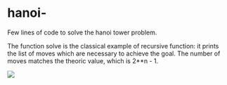 # hanoi-
Few lines of code to solve the hanoi tower problem.

The function solve is the classical example of recursive function: it prints the list of moves which are necessary to achieve the goal.
The number of moves matches the theoric value, which is 2**n - 1.

![](https://www.stemlittleexplorers.com/wp-content/uploads/2020/06/Tower-of-Hanoi-Tower-of-Brahma-or-Lucas-Tower.jpg)

